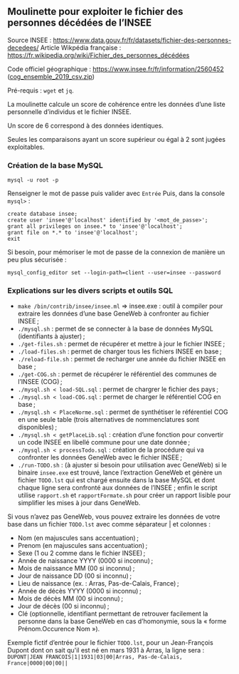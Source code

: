 ## Moulinette pour exploiter le fichier des personnes décédées de l’INSEE

Source INSEE : https://www.data.gouv.fr/fr/datasets/fichier-des-personnes-decedees/
Article Wikpédia française : https://fr.wikipedia.org/wiki/Fichier_des_personnes_décédées

Code officiel géographique : https://www.insee.fr/fr/information/2560452 ([cog_ensemble_2019_csv.zip](https://www.insee.fr/fr/statistiques/fichier/3720946/cog_ensemble_2019_csv.zip))

Pré-requis : `wget` et `jq`.

La moulinette calcule un score de cohérence entre les données d’une liste personnelle d’individus et le fichier INSEE.

Un score de 6 correspond à des données identiques.

Seules les comparaisons ayant un score supérieur ou égal à 2 sont jugées exploitables.

### Création de la base MySQL
```
mysql -u root -p
```
Renseigner le mot de passe puis valider avec `Entrée`
Puis, dans la console `mysql>` :
```
create database insee;
create user 'insee'@'localhost' identified by '<mot_de_passe>';
grant all privileges on insee.* to 'insee'@'localhost';
grant file on *.* to 'insee'@'localhost';
exit
```

Si besoin, pour mémoriser le mot de passe de la connexion de manière un peu plus sécurisée :
```
mysql_config_editor set --login-path=client --user=insee --password
```

### Explications sur les divers scripts et outils SQL

- `make /bin/contrib/insee/insee.ml` => insee.exe : outil à compiler pour extraire les données d’une base GeneWeb à confronter au fichier INSEE ;
- `./mysql.sh` : permet de se connecter à la base de données MySQL (identifiants à ajuster) ;
- `./get-files.sh` : permet de récupérer et mettre à jour le fichier INSEE ;
- `./load-files.sh` : permet de charger tous les fichiers INSEE en base ;
- `./reload-file.sh` : permet de recharger une année du fichier INSEE en base ; 
- `./get-COG.sh` : permet de récupérer le référentiel des communes de l’INSEE (COG) ;
- `./mysql.sh < load-SQL.sql` : permet de chargrer le fichier des pays ;
- `./mysql.sh < load-COG.sql` : permet de charger le référentiel COG en base ;
- `./mysql.sh < PlaceNorme.sql` : permet de synthétiser le référentiel COG en une seule table (trois alternatives de nommenclatures sont disponibles) ;
- `./mysql.sh < getPlaceLib.sql` : création d’une fonction pour convertir un code INSEE en libellé commune pour une date donnée ;
- `./mysql.sh < processTodo.sql` : création de la procédure qui va confronter les données GeneWeb avec le fichier INSEE ;
- `./run-TODO.sh` : (à ajuster si besoin pour utilisation avec GeneWeb) si le binaire `insee.exe` est trouvé, lance l’extraction GeneWeb et génère un fichier `TODO.lst` qui est chargé ensuite dans la base MySQL et dont chaque ligne sera confronté aux données de l’INSEE ; enfin le script utilise `rapport.sh` et `rapportFormate.sh` pour créer un rapport lisible pour simplifier les mises à jour dans GeneWeb.

Si vous n’avez pas GeneWeb, vous pouvez extraire les données de votre base dans un fichier `TODO.lst` avec comme séparateur | et colonnes :

- Nom (en majuscules sans accentuation) ;
- Prenom (en majuscules sans accentuation) ;
- Sexe (1 ou 2 comme dans le fichier INSEE) ;
- Année de naissance YYYY (0000 si inconnu) ;
- Mois de naissance MM (00 si inconnu) ;
- Jour de naissance DD (00 si inconnu) ;
- Lieu de naissance (ex. : Arras, Pas-de-Calais, France) ;
- Année de décès YYYY (0000 si inconnu) ;
- Mois de décès MM (00 si inconnu) ;
- Jour de décès (00 si inconnu) ;
- Clé (optionnelle, identifiant permettant de retrouver facilement la personne dans la base GeneWeb en cas d’homonymie, sous la « forme Prénom.Occurence Nom »).

Exemple fictif d’entrée pour le fichier `TODO.lst`, pour un Jean-François Dupont dont on sait qu'il est né en mars 1931 à Arras, la ligne sera :
`DUPONT|JEAN FRANCOIS|1|1931|03|00|Arras, Pas-de-Calais, France|0000|00|00||`
